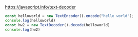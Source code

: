 https://javascript.info/text-decoder



```js
const helloworld = new TextEncoder().encode("hello world");
console.log(helloworld)
const hw2 = new TextDecoder().decode(helloworld)
console.log(hw2)
```











